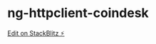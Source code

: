 # ng-httpclient-coindesk

[Edit on StackBlitz ⚡️](https://stackblitz.com/edit/ng-httpclient-coindesk-gv6v7k)